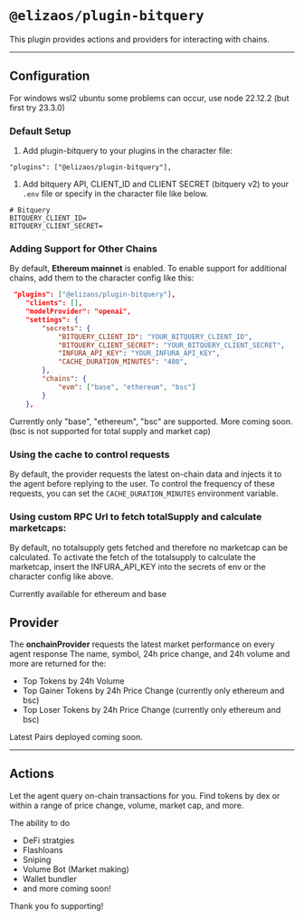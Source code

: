 # `@elizaos/plugin-bitquery`

This plugin provides actions and providers for interacting with chains.

---

## Configuration

For windows wsl2 ubuntu some problems can occur, use node 22.12.2 (but first try 23.3.0)

### Default Setup

1. Add plugin-bitquery to your plugins in the character file:

```
"plugins": ["@elizaos/plugin-bitquery"],
```

1. Add bitquery API, CLIENT_ID and CLIENT SECRET (bitquery v2) to your `.env` file or specify in the character file like below.

```env
# Bitquery
BITQUERY_CLIENT_ID=
BITQUERY_CLIENT_SECRET=
```

### Adding Support for Other Chains

By default, **Ethereum mainnet** is enabled. To enable support for additional chains, add them to the character config like this:

```json
 "plugins": ["@elizaos/plugin-bitquery"],
    "clients": [],
    "modelProvider": "openai",
    "settings": {
        "secrets": {
            "BITQUERY_CLIENT_ID": "YOUR_BITQUERY_CLIENT_ID",
            "BITQUERY_CLIENT_SECRET": "YOUR_BITQUERY_CLIENT_SECRET",
            "INFURA_API_KEY": "YOUR_INFURA_API_KEY",
            "CACHE_DURATION_MINUTES": "480",
        },
        "chains": {
            "evm": ["base", "ethereum", "bsc"]
        }
    },
```

Currently only "base", "ethereum", "bsc" are supported. More coming soon. (bsc is not supported for total supply and market cap)

### Using the cache to control requests

By default, the provider requests the latest on-chain data and injects it to the agent before replying to the user. To control the frequency of these requests, you can set the `CACHE_DURATION_MINUTES` environment variable.

### Using custom RPC Url to fetch totalSupply and calculate marketcaps:

By default, no totalsupply gets fetched and therefore no marketcap can be calculated. To activate the fetch of the totalsupply to calculate the marketcap, insert the INFURA_API_KEY into the secrets of env or the character config like above.

Currently available for ethereum and base

## Provider

The **onchainProvider** requests the latest market performance on every agent response
The name, symbol, 24h price change, and 24h volume and more are returned for the:

- Top Tokens by 24h Volume
- Top Gainer Tokens by 24h Price Change (currently only ethereum and bsc)
- Top Loser Tokens by 24h Price Change (currently only ethereum and bsc)

Latest Pairs deployed coming soon.

---

## Actions

Let the agent query on-chain transactions for you. Find tokens by dex or within a range of price change, volume, market cap, and more.

The ability to do

- DeFi stratgies
- Flashloans
- Sniping
- Volume Bot (Market making)
- Wallet bundler
- and more coming soon!

Thank you fo supporting!
